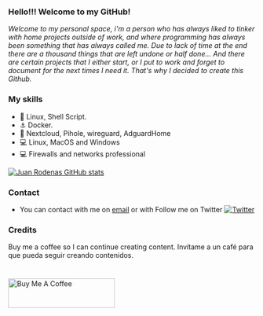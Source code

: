 ### Hello!!! Welcome to my GitHub!

*Welcome to my personal space, i'm a person who has always liked to tinker with home projects outside of work, and where programming has always been something that has always called me. Due to lack of time at the end there are a thousand things that are left undone or half done... And there are certain projects that I either start, or I put to work and forget to document for the next times I need it. That's why I decided to create this Github.*


### My skills
* 🐧 Linux, Shell Script.
* ⚓ Docker.
* 🐣 Nextcloud, Pihole, wireguard, AdguardHome
* 💻 Linux, MacOS and Windows
* 💻 Firewalls and networks professional

[![Juan Rodenas GitHub stats](https://github-readme-stats.vercel.app/api?username=JuanRodenas)](https://github.com/JuanRodenas/github-readme-stats)

### Contact

* You can contact with me on <a href="mailto:juanrodenas07@gmail.com?Subject=from%20github">email</a> or with Follow me on Twitter
[![Twitter](https://img.shields.io/badge/-@juanrs_05-e84393?label=&logo=twitter&logoColor=ffffff&color=6399AE&labelColor=00C2CB)](https://twitter.com/juanrs_05)

### Credits
Buy me a coffee so I can continue creating content. Invítame a un café para que pueda seguir creando contenidos.
#
<a href="https://www.paypal.com/donate/?hosted_button_id=HVJT2YDSHRZY2" target="_blank"><img src="https://cdn.buymeacoffee.com/buttons/v2/default-yellow.png" alt="Buy Me A Coffee" style="height: 60px !important;width: 217px !important;" ></a>
